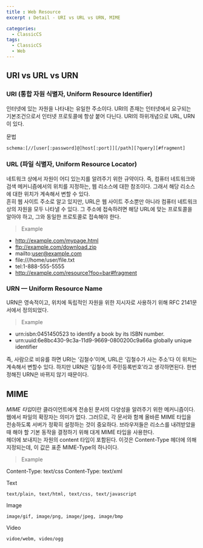 ```yaml
---
title : Web Resource
excerpt : Detail - URI vs URL vs URN, MIME

categories:
  - ClassicCS
tags:
  - ClassicCS
  - Web
---
```


## URI vs URL vs URN

### URI (통합 자원 식별자, Uniform Resource Identifier)

인터넷에 있는 자원을 나타내는 유일한 주소이다. URI의 존재는 인터넷에서 요구되는 기본조건으로서 인터넷 프로토콜에 항상 붙어 다닌다. URI의 하위개념으로 URL, URN이 있다.  

문법

`schema:[//[user[:password]@]host[:port]][/path][?query][#fragment]`

### URL (파일 식별자, Uniform Resource Locator)

네트워크 상에서 자원이 어디 있는지를 알려주기 위한 규약이다. 즉, 컴퓨터 네트워크와 검색 메커니즘에서의 위치를 지정하는, 웹 리소스에 대한 참조이다. 그래서 해당 리소스에 대한 위치가 계속해서 변할 수 있다.  
흔히 웹 사이트 주소로 알고 있지만, URL은 웹 사이트 주소뿐만 아니라 컴퓨터 네트워크상의 자원을 모두 나타낼 수 있다. 그 주소에 접속하려면 해당 URL에 맞는 프로토콜을 알아야 하고, 그와 동일한 프로토콜로 접속해야 한다.  

> Example

* http://example.com/mypage.html
* ftp://example.com/download.zip
* mailto:user@example.com
* file:///home/user/file.txt
* tel:1-888-555-5555
* http://example.com/resource?foo=bar#fragment


### URN — Uniform Resource Name
 URN은 영속적이고, 위치에 독립적인 자원을 위한 지시자로 사용하기 위해 RFC 2141문서에서 정의되었다.

> Example 

* urn:isbn:0451450523 to identify a book by its ISBN number.
* urn:uuid:6e8bc430-9c3a-11d9-9669-0800200c9a66a globally unique identifier

즉, 사람으로 비유를 하면 URI는 ‘김철수’이며, URL은 ‘김철수가 사는 주소’다 이 위치는 계속해서 변할수 있다. 하지만 URN은 ‘김철수의 주민등록번호’라고 생각하면된다. 한번 정해진 URN은 바뀌지 않기 때문이다.



## MIME

*MIME 타입*이란 클라이언트에게 전송된 문서의 다양성을 알려주기 위한 메커니즘이다. 웹에서 파일의 확장자는 의미가 없다. 그러므로, 각 문서와 함께 올바른 MIME 타입을 전송하도록 서버가 정확히 설정하는 것이 중요하다. 브라우저들은 리소스를 내려받았을 때 해야 할 기본 동작을 결정하기 위해 대게 MIME 타입을 사용한다.  
헤더에 보내지는 자원의 content 타입이 포함된다. 이것은 Content-Type 헤더에 의해 지정되는데, 이 값은 표준 MIME-Type의 하나이다.  

> Example

Content-Type: text/css
Content-Type: text/xml

Text

```
text/plain, text/html, text/css, text/javascript
```

Image

```
image/gif, image/png, image/jpeg, image/bmp
```

Video

```
vidoe/webm, video/ogg
```

